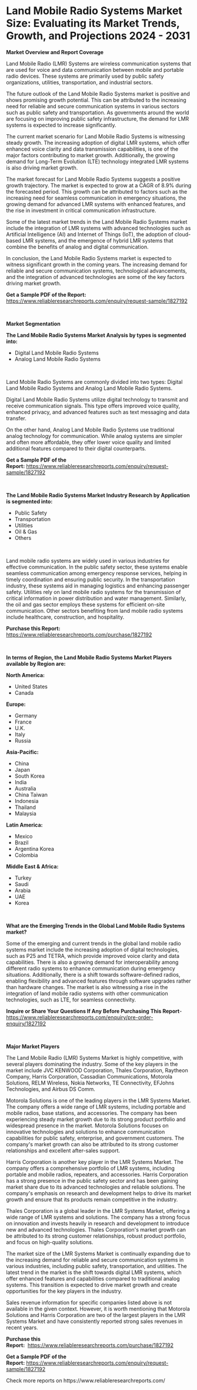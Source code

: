 <p><h1>Land Mobile Radio Systems Market Size: Evaluating its Market Trends, Growth, and Projections 2024 - 2031</h1></p><p><strong>Market Overview and Report Coverage</strong></p>
<p><p>Land Mobile Radio (LMR) Systems are wireless communication systems that are used for voice and data communication between mobile and portable radio devices. These systems are primarily used by public safety organizations, utilities, transportation, and industrial sectors.</p><p>The future outlook of the Land Mobile Radio Systems market is positive and shows promising growth potential. This can be attributed to the increasing need for reliable and secure communication systems in various sectors such as public safety and transportation. As governments around the world are focusing on improving public safety infrastructure, the demand for LMR systems is expected to increase significantly.</p><p>The current market scenario for Land Mobile Radio Systems is witnessing steady growth. The increasing adoption of digital LMR systems, which offer enhanced voice clarity and data transmission capabilities, is one of the major factors contributing to market growth. Additionally, the growing demand for Long-Term Evolution (LTE) technology integrated LMR systems is also driving market growth.</p><p>The market forecast for Land Mobile Radio Systems suggests a positive growth trajectory. The market is expected to grow at a CAGR of 8.9% during the forecasted period. This growth can be attributed to factors such as the increasing need for seamless communication in emergency situations, the growing demand for advanced LMR systems with enhanced features, and the rise in investment in critical communication infrastructure.</p><p>Some of the latest market trends in the Land Mobile Radio Systems market include the integration of LMR systems with advanced technologies such as Artificial Intelligence (AI) and Internet of Things (IoT), the adoption of cloud-based LMR systems, and the emergence of hybrid LMR systems that combine the benefits of analog and digital communication.</p><p>In conclusion, the Land Mobile Radio Systems market is expected to witness significant growth in the coming years. The increasing demand for reliable and secure communication systems, technological advancements, and the integration of advanced technologies are some of the key factors driving market growth.</p></p>
<p><strong>Get a Sample PDF of the Report:</strong> <a href="https://www.reliableresearchreports.com/enquiry/request-sample/1827192">https://www.reliableresearchreports.com/enquiry/request-sample/1827192</a></p>
<p>&nbsp;</p>
<p><strong>Market Segmentation</strong></p>
<p><strong>The Land Mobile Radio Systems Market Analysis by types is segmented into:</strong></p>
<p><ul><li>Digital Land Mobile Radio Systems</li><li>Analog Land Mobile Radio Systems</li></ul></p>
<p>&nbsp;</p>
<p><p>Land Mobile Radio Systems are commonly divided into two types: Digital Land Mobile Radio Systems and Analog Land Mobile Radio Systems. </p><p>Digital Land Mobile Radio Systems utilize digital technology to transmit and receive communication signals. This type offers improved voice quality, enhanced privacy, and advanced features such as text messaging and data transfer.</p><p>On the other hand, Analog Land Mobile Radio Systems use traditional analog technology for communication. While analog systems are simpler and often more affordable, they offer lower voice quality and limited additional features compared to their digital counterparts.</p></p>
<p><strong>Get a Sample PDF of the Report:</strong>&nbsp;<a href="https://www.reliableresearchreports.com/enquiry/request-sample/1827192">https://www.reliableresearchreports.com/enquiry/request-sample/1827192</a></p>
<p>&nbsp;</p>
<p><strong>The Land Mobile Radio Systems Market Industry Research by Application is segmented into:</strong></p>
<p><ul><li>Public Safety</li><li>Transportation</li><li>Utilities</li><li>Oil & Gas</li><li>Others</li></ul></p>
<p>&nbsp;</p>
<p><p>Land mobile radio systems are widely used in various industries for effective communication. In the public safety sector, these systems enable seamless communication among emergency response services, helping in timely coordination and ensuring public security. In the transportation industry, these systems aid in managing logistics and enhancing passenger safety. Utilities rely on land mobile radio systems for the transmission of critical information in power distribution and water management. Similarly, the oil and gas sector employs these systems for efficient on-site communication. Other sectors benefiting from land mobile radio systems include healthcare, construction, and hospitality.</p></p>
<p><strong>Purchase this Report:</strong>&nbsp; <a href="https://www.reliableresearchreports.com/purchase/1827192">https://www.reliableresearchreports.com/purchase/1827192</a></p>
<p>&nbsp;</p>
<p><strong>In terms of Region, the Land Mobile Radio Systems Market Players available by Region are:</strong></p>
<p>
    <p> <strong> North America: </strong>
        <ul>
            <li>United States</li>
            <li>Canada</li>
        </ul>
        </p> 
    <p> <strong> Europe: </strong>
        <ul>
            <li>Germany</li>
            <li>France</li>
            <li>U.K.</li>
            <li>Italy</li>
            <li>Russia</li>
        </ul>
        </p> 
    <p> <strong> Asia-Pacific: </strong>
        <ul>
            <li>China</li>
            <li>Japan</li>
            <li>South Korea</li>
            <li>India</li>
            <li>Australia</li>
            <li>China Taiwan</li>
            <li>Indonesia</li>
            <li>Thailand</li>
            <li>Malaysia</li>
        </ul>
        </p> 
    <p> <strong> Latin America: </strong>
        <ul>
            <li>Mexico</li>
            <li>Brazil</li>
            <li>Argentina Korea</li>
            <li>Colombia</li>
        </ul>
        </p> 
    <p> <strong> Middle East & Africa: </strong>
        <ul>
            <li>Turkey</li>
            <li>Saudi</li>
            <li>Arabia</li>
            <li>UAE</li>
            <li>Korea</li>
        </ul>
    </p>
    </p>
<p>&nbsp;</p>
<p><strong>What are the Emerging Trends in the Global Land Mobile Radio Systems market?</strong></p>
<p><p>Some of the emerging and current trends in the global land mobile radio systems market include the increasing adoption of digital technologies, such as P25 and TETRA, which provide improved voice clarity and data capabilities. There is also a growing demand for interoperability among different radio systems to enhance communication during emergency situations. Additionally, there is a shift towards software-defined radios, enabling flexibility and advanced features through software upgrades rather than hardware changes. The market is also witnessing a rise in the integration of land mobile radio systems with other communication technologies, such as LTE, for seamless connectivity.</p></p>
<p><strong>Inquire or Share Your Questions If Any Before Purchasing This Report</strong>- <a href="https://www.reliableresearchreports.com/enquiry/pre-order-enquiry/1827192">https://www.reliableresearchreports.com/enquiry/pre-order-enquiry/1827192</a></p>
<p>&nbsp;</p>
<p><strong>Major Market Players</strong></p>
<p><p>The Land Mobile Radio (LMR) Systems Market is highly competitive, with several players dominating the industry. Some of the key players in the market include JVC KENWOOD Corporation, Thales Corporation, Raytheon Company, Harris Corporation, Cassadian Communications, Motorola Solutions, RELM Wireless, Nokia Networks, TE Connectivity, EFJohns Technologies, and Airbus DS Comm.</p><p>Motorola Solutions is one of the leading players in the LMR Systems Market. The company offers a wide range of LMR systems, including portable and mobile radios, base stations, and accessories. The company has been experiencing steady market growth due to its strong product portfolio and widespread presence in the market. Motorola Solutions focuses on innovative technologies and solutions to enhance communication capabilities for public safety, enterprise, and government customers. The company's market growth can also be attributed to its strong customer relationships and excellent after-sales support.</p><p>Harris Corporation is another key player in the LMR Systems Market. The company offers a comprehensive portfolio of LMR systems, including portable and mobile radios, repeaters, and accessories. Harris Corporation has a strong presence in the public safety sector and has been gaining market share due to its advanced technologies and reliable solutions. The company's emphasis on research and development helps to drive its market growth and ensure that its products remain competitive in the industry.</p><p>Thales Corporation is a global leader in the LMR Systems Market, offering a wide range of LMR systems and solutions. The company has a strong focus on innovation and invests heavily in research and development to introduce new and advanced technologies. Thales Corporation's market growth can be attributed to its strong customer relationships, robust product portfolio, and focus on high-quality solutions.</p><p>The market size of the LMR Systems Market is continually expanding due to the increasing demand for reliable and secure communication systems in various industries, including public safety, transportation, and utilities. The latest trend in the market is the shift towards digital LMR systems, which offer enhanced features and capabilities compared to traditional analog systems. This transition is expected to drive market growth and create opportunities for the key players in the industry.</p><p>Sales revenue information for specific companies listed above is not available in the given context. However, it is worth mentioning that Motorola Solutions and Harris Corporation are two of the largest players in the LMR Systems Market and have consistently reported strong sales revenues in recent years.</p></p>
<p><strong>Purchase this Report:</strong>&nbsp;&nbsp;<a href="https://www.reliableresearchreports.com/purchase/1827192">https://www.reliableresearchreports.com/purchase/1827192</a></p>
<p></p>
<p><strong>Get a Sample PDF of the Report:</strong>&nbsp;<a href="https://www.reliableresearchreports.com/enquiry/request-sample/1827192">https://www.reliableresearchreports.com/enquiry/request-sample/1827192</a></p>
<p>Check more reports on https://www.reliableresearchreports.com/</p>